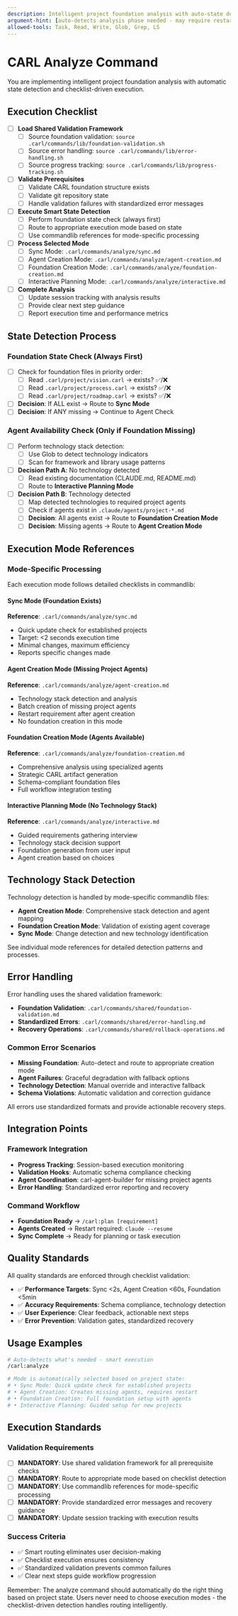 ```yaml
---
description: Intelligent project foundation analysis with auto-state detection
argument-hint: [auto-detects analysis phase needed - may require restart after agent creation]
allowed-tools: Task, Read, Write, Glob, Grep, LS
---
```


# CARL Analyze Command

You are implementing intelligent project foundation analysis with automatic state detection and checklist-driven execution.

## Execution Checklist

- [ ] **Load Shared Validation Framework**
  - [ ] Source foundation validation: `source .carl/commands/lib/foundation-validation.sh`
  - [ ] Source error handling: `source .carl/commands/lib/error-handling.sh`
  - [ ] Source progress tracking: `source .carl/commands/lib/progress-tracking.sh`

- [ ] **Validate Prerequisites**
  - [ ] Validate CARL foundation structure exists
  - [ ] Validate git repository state
  - [ ] Handle validation failures with standardized error messages

- [ ] **Execute Smart State Detection**
  - [ ] Perform foundation state check (always first)
  - [ ] Route to appropriate execution mode based on state
  - [ ] Use commandlib references for mode-specific processing

- [ ] **Process Selected Mode**
  - [ ] Sync Mode: `.carl/commands/analyze/sync.md`
  - [ ] Agent Creation Mode: `.carl/commands/analyze/agent-creation.md`
  - [ ] Foundation Creation Mode: `.carl/commands/analyze/foundation-creation.md`
  - [ ] Interactive Planning Mode: `.carl/commands/analyze/interactive.md`

- [ ] **Complete Analysis**
  - [ ] Update session tracking with analysis results
  - [ ] Provide clear next step guidance
  - [ ] Report execution time and performance metrics

## State Detection Process

### Foundation State Check (Always First)
- [ ] Check for foundation files in priority order:
  - [ ] Read `.carl/project/vision.carl` → exists? ✅/❌
  - [ ] Read `.carl/project/process.carl` → exists? ✅/❌
  - [ ] Read `.carl/project/roadmap.carl` → exists? ✅/❌
- [ ] **Decision**: If ALL exist → Route to **Sync Mode**
- [ ] **Decision**: If ANY missing → Continue to Agent Check

### Agent Availability Check (Only if Foundation Missing)
- [ ] Perform technology stack detection:
  - [ ] Use Glob to detect technology indicators
  - [ ] Scan for framework and library usage patterns
- [ ] **Decision Path A**: No technology detected
  - [ ] Read existing documentation (CLAUDE.md, README.md)
  - [ ] Route to **Interactive Planning Mode**
- [ ] **Decision Path B**: Technology detected
  - [ ] Map detected technologies to required project agents
  - [ ] Check if agents exist in `.claude/agents/project-*.md`
  - [ ] **Decision**: All agents exist → Route to **Foundation Creation Mode**
  - [ ] **Decision**: Missing agents → Route to **Agent Creation Mode**

## Execution Mode References

### Mode-Specific Processing
Each execution mode follows detailed checklists in commandlib:

#### Sync Mode (Foundation Exists)
**Reference**: `.carl/commands/analyze/sync.md`
- Quick update check for established projects
- Target: <2 seconds execution time
- Minimal changes, maximum efficiency
- Reports specific changes made

#### Agent Creation Mode (Missing Project Agents)  
**Reference**: `.carl/commands/analyze/agent-creation.md`
- Technology stack detection and analysis
- Batch creation of missing project agents
- Restart requirement after agent creation
- No foundation creation in this mode

#### Foundation Creation Mode (Agents Available)
**Reference**: `.carl/commands/analyze/foundation-creation.md`
- Comprehensive analysis using specialized agents
- Strategic CARL artifact generation
- Schema-compliant foundation files
- Full workflow integration testing

#### Interactive Planning Mode (No Technology Stack)
**Reference**: `.carl/commands/analyze/interactive.md`
- Guided requirements gathering interview
- Technology stack decision support
- Foundation generation from user input
- Agent creation based on choices

## Technology Stack Detection

Technology detection is handled by mode-specific commandlib files:
- **Agent Creation Mode**: Comprehensive stack detection and agent mapping
- **Foundation Creation Mode**: Validation of existing agent coverage
- **Sync Mode**: Change detection and new technology identification

See individual mode references for detailed detection patterns and processes.

## Error Handling

Error handling uses the shared validation framework:
- **Foundation Validation**: `.carl/commands/shared/foundation-validation.md`
- **Standardized Errors**: `.carl/commands/shared/error-handling.md`
- **Recovery Operations**: `.carl/commands/shared/rollback-operations.md`

### Common Error Scenarios
- **Missing Foundation**: Auto-detect and route to appropriate creation mode
- **Agent Failures**: Graceful degradation with fallback options
- **Technology Detection**: Manual override and interactive fallback
- **Schema Violations**: Automatic validation and correction guidance

All errors use standardized formats and provide actionable recovery steps.

## Integration Points

### Framework Integration
- **Progress Tracking**: Session-based execution monitoring
- **Validation Hooks**: Automatic schema compliance checking
- **Agent Coordination**: carl-agent-builder for missing project agents
- **Error Handling**: Standardized error reporting and recovery

### Command Workflow
- **Foundation Ready** → `/carl:plan [requirement]`
- **Agents Created** → Restart required: `claude --resume`
- **Sync Complete** → Ready for planning or task execution

## Quality Standards

All quality standards are enforced through checklist validation:
- ✅ **Performance Targets**: Sync <2s, Agent Creation <60s, Foundation <5min
- ✅ **Accuracy Requirements**: Schema compliance, technology detection
- ✅ **User Experience**: Clear feedback, actionable next steps
- ✅ **Error Prevention**: Validation gates, standardized recovery

## Usage Examples

```bash
# Auto-detects what's needed - smart execution
/carl:analyze

# Mode is automatically selected based on project state:
# • Sync Mode: Quick update check for established projects
# • Agent Creation: Creates missing agents, requires restart
# • Foundation Creation: Full foundation setup with agents
# • Interactive Planning: Guided setup for new projects
```

## Execution Standards

### Validation Requirements
- [ ] **MANDATORY**: Use shared validation framework for all prerequisite checks
- [ ] **MANDATORY**: Route to appropriate mode based on checklist detection
- [ ] **MANDATORY**: Use commandlib references for mode-specific processing
- [ ] **MANDATORY**: Provide standardized error messages and recovery guidance
- [ ] **MANDATORY**: Update session tracking with execution results

### Success Criteria
- ✅ Smart routing eliminates user decision-making
- ✅ Checklist execution ensures consistency
- ✅ Standardized validation prevents common failures
- ✅ Clear next steps guide workflow progression

Remember: The analyze command should automatically do the right thing based on project state. Users never need to choose execution modes - the checklist-driven detection handles routing intelligently.